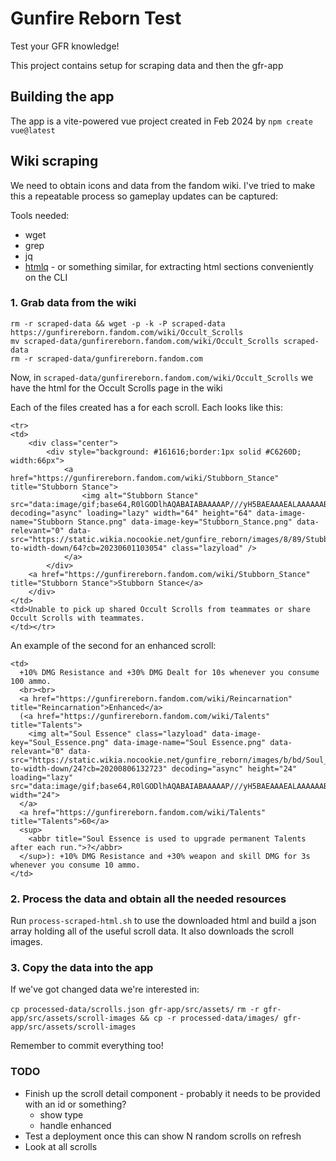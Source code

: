# Gunfire Reborn Test

Test your GFR knowledge!

This project contains setup for scraping data and then the gfr-app

## Building the app

The app is a vite-powered vue project created in Feb 2024 by `npm create vue@latest`

## Wiki scraping

We need to obtain icons and data from the fandom wiki. I've tried to make this a repeatable process so gameplay updates can be captured:

Tools needed:
- wget
- grep
- jq
- [htmlq](https://github.com/mgdm/htmlq) - or something similar, for extracting html sections conveniently on the CLI

### 1. Grab data from the wiki
```
rm -r scraped-data && wget -p -k -P scraped-data https://gunfirereborn.fandom.com/wiki/Occult_Scrolls
mv scraped-data/gunfirereborn.fandom.com/wiki/Occult_Scrolls scraped-data
rm -r scraped-data/gunfirereborn.fandom.com
```


Now, in `scraped-data/gunfirereborn.fandom.com/wiki/Occult_Scrolls` we have the html for the Occult Scrolls page in the wiki

Each of the files created has a <tr> for each scroll. Each looks like this:

```
<tr>
<td>
    <div class="center">
        <div style="background: #161616;border:1px solid #C6260D; width:66px">
            <a href="https://gunfirereborn.fandom.com/wiki/Stubborn_Stance" title="Stubborn Stance">
                <img alt="Stubborn Stance" src="data:image/gif;base64,R0lGODlhAQABAIABAAAAAP///yH5BAEAAAEALAAAAAABAAEAQAICTAEAOw%3D%3D" decoding="async" loading="lazy" width="64" height="64" data-image-name="Stubborn Stance.png" data-image-key="Stubborn_Stance.png" data-relevant="0" data-src="https://static.wikia.nocookie.net/gunfire_reborn/images/8/89/Stubborn_Stance.png/revision/latest/scale-to-width-down/64?cb=20230601103054" class="lazyload" />
            </a>
        </div>
    <a href="https://gunfirereborn.fandom.com/wiki/Stubborn_Stance" title="Stubborn Stance">Stubborn Stance</a>
    </div>
</td>
<td>Unable to pick up shared Occult Scrolls from teammates or share Occult Scrolls with teammates.
</td></tr>
```

An example of the second <td> for an enhanced scroll: 
```
<td>
  +10% DMG Resistance and +30% DMG Dealt for 10s whenever you consume 100 ammo.
  <br><br>
  <a href="https://gunfirereborn.fandom.com/wiki/Reincarnation" title="Reincarnation">Enhanced</a>
  (<a href="https://gunfirereborn.fandom.com/wiki/Talents" title="Talents">
    <img alt="Soul Essence" class="lazyload" data-image-key="Soul_Essence.png" data-image-name="Soul Essence.png" data-relevant="0" data-src="https://static.wikia.nocookie.net/gunfire_reborn/images/b/bd/Soul_Essence.png/revision/latest/scale-to-width-down/24?cb=20200806132723" decoding="async" height="24" loading="lazy" src="data:image/gif;base64,R0lGODlhAQABAIABAAAAAP///yH5BAEAAAEALAAAAAABAAEAQAICTAEAOw%3D%3D" width="24">
  </a>
  <a href="https://gunfirereborn.fandom.com/wiki/Talents" title="Talents">60</a>
  <sup>
    <abbr title="Soul Essence is used to upgrade permanent Talents after each run.">?</abbr>
  </sup>): +10% DMG Resistance and +30% weapon and skill DMG for 3s whenever you consume 10 ammo. 
</td>
```

### 2. Process the data and obtain all the needed resources

Run `process-scraped-html.sh` to use the downloaded html and build a json array holding all of the useful scroll data.
It also downloads the scroll images.

### 3. Copy the data into the app

If we've got changed data we're interested in:

`cp processed-data/scrolls.json gfr-app/src/assets/`
`rm -r gfr-app/src/assets/scroll-images && cp -r processed-data/images/ gfr-app/src/assets/scroll-images`

Remember to commit everything too!


### TODO

- Finish up the scroll detail component - probably it needs to be provided with an id or something?
    - show type
    - handle enhanced
- Test a deployment once this can show N random scrolls on refresh
- Look at all scrolls